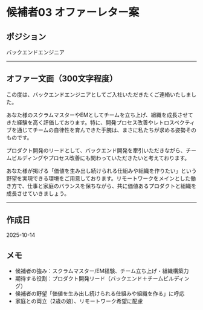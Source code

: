 # 候補者03 オファーレター案

## ポジション
バックエンドエンジニア

---

## オファー文面（300文字程度）

この度は、バックエンドエンジニアとしてご入社いただきたくご連絡いたしました。

あなた様のスクラムマスターやEMとしてチームを立ち上げ、組織を成長させてきた経験を高く評価しております。特に、開発プロセス改善やレトロスペクティブを通じてチームの自律性を育んできた手腕は、まさに私たちが求める姿勢そのものです。

プロダクト開発のリードとして、バックエンド開発を牽引いただきながら、チームビルディングやプロセス改善にも関わっていただきたいと考えております。

あなた様が掲げる「価値を生み出し続けられる仕組みや組織を作りたい」という野望を実現できる環境をご用意しております。リモートワークをメインとした働き方で、仕事と家庭のバランスを保ちながら、共に価値あるプロダクトと組織を成長させていきましょう。

---

## 作成日
2025-10-14

## メモ
- 候補者の強み：スクラムマスター/EM経験、チーム立ち上げ・組織構築力
- 期待する役割：プロダクト開発リード（バックエンド＋チームビルディング）
- 候補者の野望「価値を生み出し続けられる仕組みや組織を作る」に呼応
- 家庭との両立（2歳の娘）、リモートワーク希望に配慮




